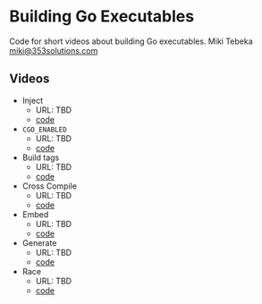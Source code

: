 # Building Go Executables

Code for short videos about building Go executables.
Miki Tebeka <miki@353solutions.com>


## Videos

- Inject
    - URL: TBD
    - [code](./inject/)
- `CGO_ENABLED`
    - URL: TBD
    - [code](./cgo)
- Build tags
    - URL: TBD
    - [code](./build-tags/)
- Cross Compile
    - URL: TBD
    - [code](./cross-compile/)
- Embed
    - URL: TBD
    - [code](./embed/)
- Generate
    - URL: TBD
    - [code](./generate/)
- Race
    - URL: TBD
    - [code](./race/)
